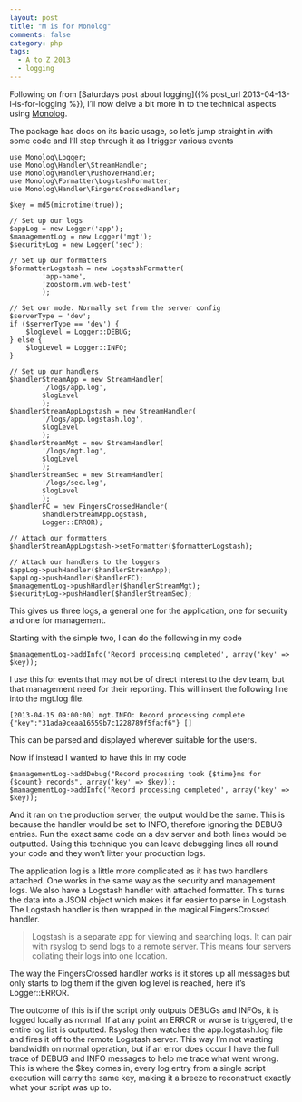 ```yaml
---
layout: post
title: "M is for Monolog"
comments: false
category: php
tags:
  - A to Z 2013
  - logging
---
```

Following on from [Saturdays post about logging]({% post_url 2013-04-13-l-is-for-logging %}), I’ll now delve a bit more in to the technical aspects using [Monolog](https://github.com/Seldaek/monolog).

The package has docs on its basic usage, so let’s jump straight in with some code and I’ll step through it as I trigger various events

```php?start_inline=1
use Monolog\Logger;
use Monolog\Handler\StreamHandler;
use Monolog\Handler\PushoverHandler;
use Monolog\Formatter\LogstashFormatter;
use Monolog\Handler\FingersCrossedHandler;

$key = md5(microtime(true));

// Set up our logs
$appLog = new Logger('app');
$managementLog = new Logger('mgt');
$securityLog = new Logger('sec');

// Set up our formatters
$formatterLogstash = new LogstashFormatter(
        'app-name',
        'zoostorm.vm.web-test'
        );

// Set our mode. Normally set from the server config
$serverType = 'dev';
if ($serverType == 'dev') {
    $logLevel = Logger::DEBUG;
} else {
    $logLevel = Logger::INFO;
}

// Set up our handlers
$handlerStreamApp = new StreamHandler(
        '/logs/app.log',
        $logLevel
        );
$handlerStreamAppLogstash = new StreamHandler(
        '/logs/app.logstash.log',
        $logLevel
        );
$handlerStreamMgt = new StreamHandler(
        '/logs/mgt.log',
        $logLevel
        );
$handlerStreamSec = new StreamHandler(
        '/logs/sec.log',
        $logLevel
        );
$handlerFC = new FingersCrossedHandler(
        $handlerStreamAppLogstash,
        Logger::ERROR);

// Attach our formatters
$handlerStreamAppLogstash->setFormatter($formatterLogstash);

// Attach our handlers to the loggers
$appLog->pushHandler($handlerStreamApp);
$appLog->pushHandler($handlerFC);
$managementLog->pushHandler($handlerStreamMgt);
$securityLog->pushHandler($handlerStreamSec);
```

This gives us three logs, a general one for the application, one for security and one for management.

Starting with the simple two, I can do the following in my code

```php?start_inline=1
$managementLog->addInfo('Record processing completed', array('key' => $key));
```

I use this for events that may not be of direct interest to the dev team, but that management need for their reporting. This will insert the following line into the mgt.log file.

```
[2013-04-15 09:00:00] mgt.INFO: Record processing complete {"key":"31ada9ceaa16559b7c1228789f5facf6"} []
```

This can be parsed and displayed wherever suitable for the users.

Now if instead I wanted to have this in my code

```php?start_inline=1
$managementLog->addDebug("Record processing took {$time}ms for {$count} records", array('key' => $key));
$managementLog->addInfo('Record processing completed', array('key' => $key));
```

And it ran on the production server, the output would be the same. This is because the handler would be set to INFO, therefore ignoring the DEBUG entries. Run the exact same code on a dev server and both lines would be outputted. Using this technique you can leave debugging lines all round your code and they won’t litter your production logs.

The application log is a little more complicated as it has two handlers attached. One works in the same way as the security and management logs. We also have a Logstash handler with attached formatter. This turns the data into a JSON object which makes it far easier to parse in Logstash. The Logstash handler is then wrapped in the magical FingersCrossed handler.

> Logstash is a separate app for viewing and searching logs. It can pair with rsyslog to send logs to a remote server. This means four servers collating their logs into one location.

The way the FingersCrossed handler works is it stores up all messages but only starts to log them if the given log level is reached, here it’s Logger::ERROR.

The outcome of this is if the script only outputs DEBUGs and INFOs, it is logged locally as normal. If at any point an ERROR or worse is triggered, the entire log list is outputted. Rsyslog then watches the app.logstash.log file and fires it off to the remote Logstash server. This way I’m not wasting bandwidth on normal operation, but if an error does occur I have the full trace of DEBUG and INFO messages to help me trace what went wrong. This is where the $key comes in, every log entry from a single script execution will carry the same key, making it a breeze to reconstruct exactly what your script was up to.
